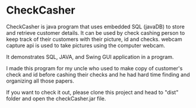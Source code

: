 # CheckCasher
CheckCasher is java program that uses embedded SQL (javaDB) to store and retrieve customer details.
It can be used by check cashing person to keep track of their customers with their picture, id and checks. 
webcam capture api is used to take pictures using the computer webcam.

It demonstrates SQL, JAVA, and Swing GUI application in a program.

I made this program for my uncle who used to make copy of customer's check and id before cashing their checks and he had hard time finding 
and organizing all those papers. 

If you want to check it out, please clone this project and head to "dist" folder and open the checkCasher.jar file. 

